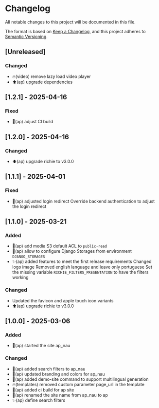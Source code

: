# Changelog

All notable changes to this project will be documented in this file.

The format is based on [Keep a Changelog](https://keepachangelog.com/en/1.0.0/),
and this project adheres to [Semantic
Versioning](https://semver.org/spec/v2.0.0.html).

## [Unreleased]

### Changed

- 🔥(video) remove lazy load video player
- ⬆️(ap) upgrade dependencies

## [1.2.1] - 2025-04-16

### Fixed

- 💚(ap) adjust CI build

## [1.2.0] - 2025-04-16

### Changed

- ⬆️(ap) upgrade richie to v3.0.0

## [1.1.1] - 2025-04-01

### Fixed

- 🐛(ap) adjusted login redirect
  Override backend authentication to adjust the 
  login redirect 

## [1.1.0] - 2025-03-21

### Added

- 🔧(ap) add media S3 default ACL to `public-read`
- 🔧(ap) allow to configure Django Storages from environment `DJANGO_STORAGES`
- ✨(ap) added features to meet the first release requirements
  Changed logo image
  Removed english language and leave only portuguese
  Set the missing variable `RICHIE_FILTERS_PRESENTATION`
  to have the filters working

### Changed
- Updated the favicon and apple touch icon variants
- ⬆️(ap) upgrade richie to v3.0.0

## [1.0.0] - 2025-03-06

### Added 

- 🎉(ap) started the site ap_nau

### Changed

- 🚧(ap) added search filters to ap_nau
- 💄(ap) updated branding and colors for ap_nau
- 🚧(ap) added demo-site command to support multilingual generation
- 🔥(templates) removed custom parameter page_url in the template
- 👷(ap) added ci build for ap site
- 🚚(ap) renamed the site name from ap_nau to ap
- ✨(ap) define search filters
